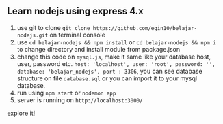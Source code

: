 Learn nodejs using express 4.x
--
1. use git to clone `git clone https://github.com/egin10/belajar-nodejs.git` on terminal console
2. use `cd belajar-nodejs && npm install` or `cd belajar-nodejs && npm i` to change directory and install module from package.json
3. change this code on `mysql.js`, make it same like your database host, user, password etc. `host: 'localhost',
user: 'root',
password: '',
database: 'belajar_nodejs',
port : 3306`, you can see database structure on file `database.sql` or you can import it to your mysql database.
4. run using `npm start` or `nodemon app`
5. server is running on `http://localhost:3000/`

explore it!
